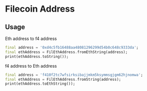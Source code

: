 # Filecoin Address

## Usage

Eth address to f4 address
```dart
final address = '0xd4c5fb16488aa48081296299d54b0c648c9333da';
final ethAddress = FilEthAddress.fromEthString(address);
print(ethAddress.toString());
```

f4 address to Eth address
```dart
final address = 'f410f2tc7wfsirksibajjmkm5ksymmsgjgm62hjnomwa';
final ethAddress = FilEthAddress.fromString(address);
print(ethAddress.toEthString());
```